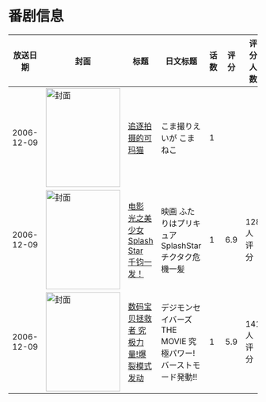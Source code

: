 # 番剧信息

|放送日期|封面|标题|日文标题|话数|评分|评分人数|
|---|---|---|---|---|---|---|
|2006-12-09|<img src="https://lain.bgm.tv/pic/cover/c/db/90/212176_z2BB7.jpg" alt="封面" style="width:150px;height:200px;object-fit:cover;">|[追逐拍摄的可玛猫](https://bangumi.tv/subject/212176)|こま撮りえいが こまねこ|1|||
|2006-12-09|<img src="https://lain.bgm.tv/pic/cover/c/9d/ee/4398_9IIJ7.jpg" alt="封面" style="width:150px;height:200px;object-fit:cover;">|[电影 光之美少女 Splash Star 千钧一发！](https://bangumi.tv/subject/4398)|映画 ふたりはプリキュア SplashStar チクタク危機一髪|1|6.9|128人评分|
|2006-12-09|<img src="https://lain.bgm.tv/pic/cover/c/74/7d/3140_AAVrN.jpg" alt="封面" style="width:150px;height:200px;object-fit:cover;">|[数码宝贝拯救者 究极力量!爆裂模式发动](https://bangumi.tv/subject/3140)|デジモンセイバーズ THE MOVIE 究極パワー! バーストモード発動!!|1|5.9|141人评分|
